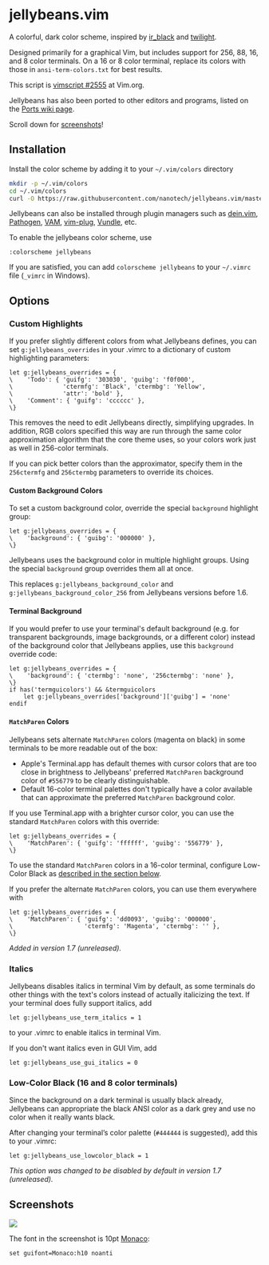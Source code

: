 jellybeans.vim
==============

A colorful, dark color scheme, inspired by [ir_black][] and [twilight][].

Designed primarily for a graphical Vim, but includes support for 256, 88, 16,
and 8 color terminals. On a 16 or 8 color terminal, replace its colors with
those in `ansi-term-colors.txt` for best results.

This script is [vimscript #2555][vimscript] at Vim.org.

Jellybeans has also been ported to other editors and programs,
listed on the [Ports wiki page][wiki-ports].

Scroll down for [screenshots][ss-anchor]!

[wiki-ports]: https://github.com/nanotech/jellybeans.vim/wiki/Ports

## Installation

Install the color scheme by adding it to your `~/.vim/colors` directory

```bash
mkdir -p ~/.vim/colors
cd ~/.vim/colors
curl -O https://raw.githubusercontent.com/nanotech/jellybeans.vim/master/colors/jellybeans.vim
```

Jellybeans can also be installed through plugin managers such as
[dein.vim][dein], [Pathogen][pathogen], [VAM][vam],
[vim-plug][vim-plug], [Vundle][vundle], etc.

To enable the jellybeans color scheme, use 
```
:colorscheme jellybeans
```

If you are satisfied, you can add `colorscheme jellybeans` to your `~/.vimrc` file (`_vimrc` in Windows).

[dein]: https://github.com/Shougo/dein.vim
[pathogen]: https://github.com/tpope/vim-pathogen
[vam]: https://github.com/MarcWeber/vim-addon-manager
[vim-plug]: https://github.com/junegunn/vim-plug
[vundle]: https://github.com/VundleVim/Vundle.vim

## Options

### Custom Highlights

If you prefer slightly different colors from what Jellybeans defines,
you can set `g:jellybeans_overrides` in your .vimrc to a dictionary of
custom highlighting parameters:

    let g:jellybeans_overrides = {
    \    'Todo': { 'guifg': '303030', 'guibg': 'f0f000',
    \              'ctermfg': 'Black', 'ctermbg': 'Yellow',
    \              'attr': 'bold' },
    \    'Comment': { 'guifg': 'cccccc' },
    \}

This removes the need to edit Jellybeans directly, simplifying
upgrades. In addition, RGB colors specified this way are run through
the same color approximation algorithm that the core theme uses, so
your colors work just as well in 256-color terminals.

If you can pick better colors than the approximator, specify them
in the `256ctermfg` and `256ctermbg` parameters to override
its choices.

#### Custom Background Colors

To set a custom background color, override the special
`background` highlight group:

    let g:jellybeans_overrides = {
    \    'background': { 'guibg': '000000' },
    \}

Jellybeans uses the background color in multiple highlight
groups. Using the special `background` group overrides them all
at once.

This replaces `g:jellybeans_background_color` and
`g:jellybeans_background_color_256` from Jellybeans versions
before 1.6.

#### Terminal Background

If you would prefer to use your terminal's default background
(e.g. for transparent backgrounds, image backgrounds, or a
different color) instead of the background color that Jellybeans
applies, use this `background` override code:

    let g:jellybeans_overrides = {
    \    'background': { 'ctermbg': 'none', '256ctermbg': 'none' },
    \}
    if has('termguicolors') && &termguicolors
        let g:jellybeans_overrides['background']['guibg'] = 'none'
    endif

#### `MatchParen` Colors

Jellybeans sets alternate `MatchParen` colors (magenta on black)
in some terminals to be more readable out of the box:

- Apple's Terminal.app has default themes with cursor colors
  that are too close in brightness to Jellybeans' preferred
  `MatchParen` background color of `#556779` to be
  clearly distinguishable.
- Default 16-color terminal palettes don't typically have a
  color available that can approximate the preferred
  `MatchParen` background color.

If you use Terminal.app with a brighter cursor color, you can
use the standard `MatchParen` colors with this override:

    let g:jellybeans_overrides = {
    \    'MatchParen': { 'guifg': 'ffffff', 'guibg': '556779' },
    \}

To use the standard `MatchParen` colors in a 16-color terminal,
configure Low-Color Black as [described in the section
below](#low-color-black-16-and-8-color-terminals).

If you prefer the alternate `MatchParen` colors, you can use them
everywhere with

    let g:jellybeans_overrides = {
    \    'MatchParen': { 'guifg': 'dd0093', 'guibg': '000000',
    \                    'ctermfg': 'Magenta', 'ctermbg': '' },
    \}

*Added in version 1.7 (unreleased).*

### Italics

Jellybeans disables italics in terminal Vim by default, as some
terminals do other things with the text's colors instead of
actually italicizing the text. If your terminal does fully
support italics, add

    let g:jellybeans_use_term_italics = 1

to your .vimrc to enable italics in terminal Vim.

If you don't want italics even in GUI Vim, add

    let g:jellybeans_use_gui_italics = 0

### Low-Color Black (16 and 8 color terminals)

Since the background on a dark terminal is usually black already,
Jellybeans can appropriate the black ANSI color as a dark grey and
use no color when it really wants black.

After changing your terminal’s color palette (`#444444` is
suggested), add this to your .vimrc:

    let g:jellybeans_use_lowcolor_black = 1

*This option was changed to be disabled by default in version
1.7 (unreleased).*

## Screenshots

![][preview-ss]

The font in the screenshot is 10pt [Monaco][monaco]:

```vim
set guifont=Monaco:h10 noanti
```


[ir_black]: https://web.archive.org/web/20140211124943/http://toddwerth.com/2008/01/25/a-black-os-x-leopard-terminal-theme-that-is-actually-readable/
[twilight]: http://www.vim.org/scripts/script.php?script_id=1677
[vimscript]: http://www.vim.org/scripts/script.php?script_id=2555
[preview-ss]: https://nanotech.nanotechcorp.net/downloads/jellybeans-preview.png
[ss-anchor]: #screenshots
[monaco]: https://en.wikipedia.org/wiki/Monaco_(typeface)
